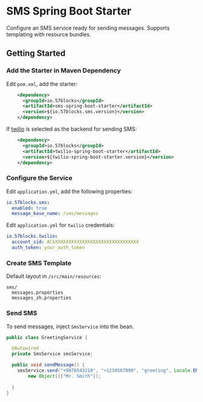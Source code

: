 # SMS Spring Boot Starter
Configure an SMS service ready for sending messages. Supports templating with resource bundles.

## Getting Started
### Add the Starter in Maven Dependency
Edit `pom.xml`, add the starter:
```xml
    <dependency>
      <groupId>io.57blocks</groupId>
      <artifactId>sms-spring-boot-starter</artifactId>
      <version>${io.57blocks.sms.version}</version>
    </dependency>
```
If [twilio](https://www.twilio.com) is selected as the backend for sending SMS:

```xml
    <dependency>
      <groupId>io.57blocks</groupId>
      <artifactId>twilio-spring-boot-starter</artifactId>
      <version>${twilio-spring-boot-starter.version}</version>
    </dependency>
```

### Configure the Service

Edit `application.yml`, add the following properties:
```yaml
io.57blocks.sms:
  enabled: true
  message_base_name: /sms/messages
```

Edit `application.yml` for `twilio` credentials:

```yaml
io.57blocks.twilio:
  account_sid: ACXXXXXXXXXXXXXXXXXXXXXXXXXXXXXXXX
  auth_token: your_auth_token
```

### Create SMS Template

Default layout in `/src/main/resources`:

```
sms/
  messages.properties
  messages_zh.properties
```

### Send SMS

To send messages, inject `SmsService` into the bean.

```java
public class GreetingService {

  @Autowired
  private SmsService smsService;

  public void sendMessage() {
    smsService.send("+9876543210", "+1234567890", "greeting", Locale.ENGLISH,
        new Object[]{"Mr. Smith"});
      
  }
}
```
